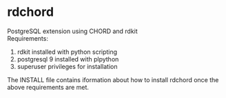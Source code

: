 rdchord
=======

PostgreSQL extension using CHORD and rdkit
<br>
Requirements:
<ol>
<li>rdkit installed with python scripting
<li>postgresql 9 installed with plpython
<li>superuser privileges for installation
</ol>
The INSTALL file contains iformation about how to install rdchord
once the above requirements are met.
